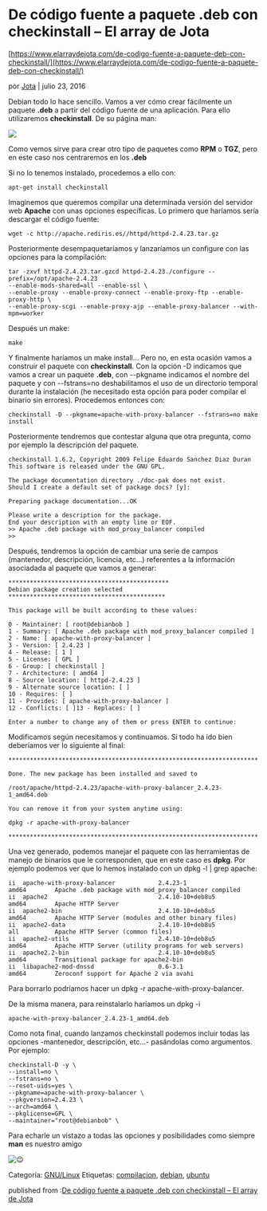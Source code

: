 

# De código fuente a paquete .deb con checkinstall – El array de Jota

[https://www.elarraydejota.com/de-codigo-fuente-a-paquete-deb-con-checkinstall/](https://www.elarraydejota.com/de-codigo-fuente-a-paquete-deb-con-checkinstall/)

por  [Jota][0]   |  julio 23, 2016


Debian todo lo hace sencillo. Vamos a ver cómo crear fácilmente un paquete **.deb** a partir del código fuente de una aplicación. Para ello utilizaremos **checkinstall**. De su página man:

[![](https://www.elarraydejota.com/wp-content/uploads/2016/07/checkinstall_description.png)](https://www.elarraydejota.com/wp-content/uploads/2016/07/checkinstall_description.png "")

Como vemos sirve para crear otro tipo de paquetes como **RPM** o **TGZ**, pero en este caso nos centraremos en los **.deb**

Si no lo tenemos instalado, procedemos a ello con:

    apt-get install checkinstall

Imaginemos que queremos compilar una determinada versión del servidor web **Apache** con unas opciones específicas. Lo primero que haríamos sería descargar el código fuente:

    wget -c http://apache.rediris.es//httpd/httpd-2.4.23.tar.gz

Posteriormente desempaquetaríamos y lanzaríamos un configure con las opciones para la compilación:

    tar -zxvf httpd-2.4.23.tar.gzcd httpd-2.4.23./configure --prefix=/opt/apache-2.4.23
    --enable-mods-shared=all --enable-ssl \
    --enable-proxy --enable-proxy-connect --enable-proxy-ftp --enable-proxy-http \
    --enable-proxy-scgi --enable-proxy-ajp --enable-proxy-balancer --with-mpm=worker


Después un make:

    make

Y finalmente haríamos un make install… Pero no, en esta ocasión vamos a construir el paquete con **checkinstall**. Con la opción -D indicamos que vamos a crear un paquete **.deb**, con --pkgname indicamos el nombre del paquete y con --fstrans=no deshabilitamos el uso de un directorio temporal durante la instalación (he necesitado esta opción para poder compilar el binario sin errores). Procedemos entonces con:

`checkinstall -D --pkgname=apache-with-proxy-balancer --fstrans=no make install`

Posteriormente tendremos que contestar alguna que otra pregunta, como por ejemplo la descripción del paquete.



    checkinstall 1.6.2, Copyright 2009 Felipe Eduardo Sanchez Diaz Duran
    This software is released under the GNU GPL.

    The package documentation directory ./doc-pak does not exist.
    Should I create a default set of package docs? [y]:

    Preparing package documentation...OK

    Please write a description for the package.
    End your description with an empty line or EOF.
    >> Apache .deb package with mod_proxy_balancer compiled
    >>


Después, tendremos la opción de cambiar una serie de campos (mantenedor, descripción, licencia, etc…) referentes a la información asociadada al paquete que vamos a generar:

    ********************************************* 
    Debian package creation selected 
    ********************************************

    This package will be built according to these values:

    0 - Maintainer: [ root@debianbob ]
    1 - Summary: [ Apache .deb package with mod_proxy_balancer compiled ]
    2 - Name: [ apache-with-proxy-balancer ]
    3 - Version: [ 2.4.23 ]
    4 - Release: [ 1 ]
    5 - License: [ GPL ]
    6 - Group: [ checkinstall ]
    7 - Architecture: [ amd64 ]
    8 - Source location: [ httpd-2.4.23 ]
    9 - Alternate source location: [ ]
    10 - Requires: [ ]
    11 - Provides: [ apache-with-proxy-balancer ]
    12 - Conflicts: [ ]13 - Replaces: [ ]

    Enter a number to change any of them or press ENTER to continue:


Modificamos según necesitamos y continuamos. Si todo ha ido bien deberíamos ver lo siguiente al final:

    **********************************************************************

    Done. The new package has been installed and saved to

    /root/apache/httpd-2.4.23/apache-with-proxy-balancer_2.4.23-1_amd64.deb

    You can remove it from your system anytime using:

    dpkg -r apache-with-proxy-balancer

    **********************************************************************

Una vez generado, podemos manejar el paquete con las herramientas de manejo de binarios que le corresponden, que en este caso es **dpkg**. Por ejemplo podemos ver que lo hemos instalado con un dpkg -l | grep apache:

    ii  apache-with-proxy-balancer            2.4.23-1                             amd64        Apache .deb package with mod_proxy_balancer compiled
    ii  apache2                               2.4.10-10+deb8u5                     amd64        Apache HTTP Server
    ii  apache2-bin                           2.4.10-10+deb8u5                     amd64        Apache HTTP Server (modules and other binary files)
    ii  apache2-data                          2.4.10-10+deb8u5                     all          Apache HTTP Server (common files)
    ii  apache2-utils                         2.4.10-10+deb8u5                     amd64        Apache HTTP Server (utility programs for web servers)
    ii  apache2.2-bin                         2.4.10-10+deb8u5                     amd64        Transitional package for apache2-bin
    ii  libapache2-mod-dnssd                  0.6-3.1                              amd64        Zeroconf support for Apache 2 via avahi



Para borrarlo podríamos hacer un dpkg -r apache-with-proxy-balancer. 


De la misma manera, para reinstalarlo haríamos un dpkg -i 

    apache-with-proxy-balancer_2.4.23-1_amd64.deb

Como nota final, cuando lanzamos checkinstall podemos incluir todas las opciones -mantenedor, descripción, etc…- pasándolas como argumentos. Por ejemplo:

    checkinstall-D -y \
    --install=no \
    --fstrans=no \
    --reset-uids=yes \
    --pkgname=apache-with-proxy-balancer \
    --pkgversion=2.4.23 \
    --arch=amd64 \
    --pkglicense=GPL \
    --maintainer="root@debianbob" \


Para echarle un vistazo a todas las opciones y posibilidades como siempre **man** es nuestro amigo 

![😉][2]

 Categoría: [GNU/Linux][3]  Etiquetas: [compilacion][4], [debian][5], [ubuntu][6]

[0]: https://www.elarraydejota.com/author/juliosanz/
[1]: https://www.elarraydejota.com/de-codigo-fuente-a-paquete-deb-con-checkinstall/#respond
[2]: https://s.w.org/images/core/emoji/14.0.0/svg/1f609.svg
[3]: https://www.elarraydejota.com/category/gnulinux/
[4]: https://www.elarraydejota.com/tag/compilacion/
[5]: https://www.elarraydejota.com/tag/debian/
[6]: https://www.elarraydejota.com/tag/ubuntu/
 published from :[De código fuente a paquete .deb con checkinstall – El array de Jota](https://www.elarraydejota.com/de-codigo-fuente-a-paquete-deb-con-checkinstall/)